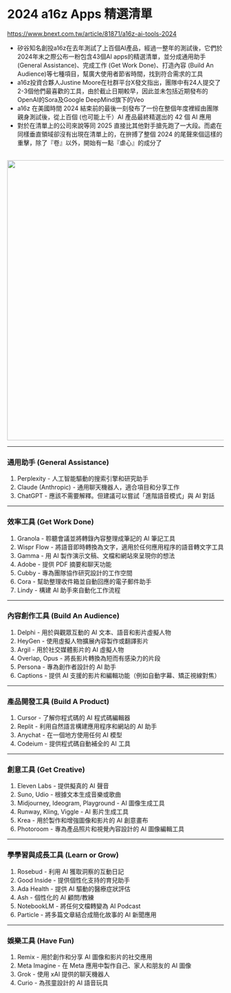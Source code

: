 # 2024 a16z Apps 精選清單

https://www.bnext.com.tw/article/81871/a16z-ai-tools-2024

* 矽谷知名創投a16z在去年測試了上百個AI產品，經過一整年的測試後，它們於2024年末之際公布一粉包含43個AI apps的精選清單，並分成通用助手 (General Assistance)、完成工作 (Get Work Done)、打造內容 (Build An Audience)等七種項目，幫廣大使用者節省時間，找到符合需求的工具
* a16z投資合夥人Justine Moore在社群平台X發文指出，團隊中有24人提交了2-3個他們最喜歡的工具，由於截止日期較早，因此並未包括近期發布的OpenAI的Sora及Google DeepMind旗下的Veo
* a16z 在美國時間 2024 結束前的最後一刻發布了一份在整個年度裡經由團隊親身測試後，從上百個 (也可能上千）AI 產品最終精選出的 42 個 AI 應用
* 對於在清單上的公司來說等同 2025 直接比其他對手搶先跑了一大段。而處在同樣垂直領域卻沒有出現在清單上的，在拚搏了整個 2024 的尾聲來個這樣的重擊，除了『卷』以外，開始有一點『虐心』的成分了

<br/>
<img src="https://github.com/user-attachments/assets/5017fa1f-0d64-4767-8cad-f301c085d2bd" width=650>
<br/>

---
### 通用助手 (General Assistance)
1. Perplexity - 人工智能驅動的搜索引擎和研究助手
2. Claude (Anthropic) - 通用聊天機器人，適合項目和分享工作
3. ChatGPT - 應該不需要解釋。但建議可以嘗試「進階語音模式」與 AI 對話

---
### 效率工具 (Get Work Done)
1. Granola - 聆聽會議並將轉錄內容整理成筆記的 AI 筆記工具
2. Wispr Flow - 將語音即時轉換為文字，適用於任何應用程序的語音轉文字工具
3. Gamma - 用 AI 製作演示文稿、文檔和網站來呈現你的想法
4. Adobe - 提供 PDF 摘要和聊天功能
5. Cubby - 專為團隊協作研究設計的工作空間
6. Cora - 幫助整理收件箱並自動回應的電子郵件助手
7. Lindy - 構建 AI 助手來自動化工作流程

---
### 內容創作工具 (Build An Audience)
1. Delphi - 用於與觀眾互動的 AI 文本、語音和影片虛擬人物
2. HeyGen - 使用虛擬人物擴展內容製作或翻譯影片
3. Argil - 用於社交媒體影片的 AI 虛擬人物
4. Overlap, Opus - 將長影片轉換為短而有感染力的片段
5. Persona - 專為創作者設計的 AI 助手
6. Captions - 提供 AI 支援的影片和編輯功能（例如自動字幕、矯正視線對焦）

---
### 產品開發工具 (Build A Product)
1. Cursor - 了解你程式碼的 AI 程式碼編輯器
2. Replit - 利用自然語言構建應用程序和網站的 AI 助手
3. Anychat - 在一個地方使用任何 AI 模型
4. Codeium - 提供程式碼自動補全的 AI 工具

---
### 創意工具 (Get Creative)
1. Eleven Labs - 提供擬真的 AI 聲音
2. Suno, Udio - 根據文本生成音樂或歌曲
3. Midjourney, Ideogram, Playground - AI 圖像生成工具
4. Runway, Kling, Viggle - AI 影片生成工具
5. Krea - 用於製作和增強圖像和影片的 AI 創意畫布
6. Photoroom - 專為產品照片和視覺內容設計的 AI 圖像編輯工具

---
### 學學習與成長工具 (Learn or Grow)
1. Rosebud - 利用 AI 獲取洞察的互動日記
2. Good Inside - 提供個性化支持的育兒助手
3. Ada Health - 提供 AI 驅動的醫療症狀評估
4. Ash - 個性化的 AI 顧問/教練
5. NotebookLM - 將任何文檔轉變為 AI Podcast
6. Particle - 將多篇文章結合成簡化故事的 AI 新聞應用

---
### 娛樂工具 (Have Fun)
1. Remix - 用於創作和分享 AI 圖像和影片的社交應用
2. Meta Imagine - 在 Meta 應用中製作自己、家人和朋友的 AI 圖像
3. Grok - 使用 xAI 提供的聊天機器人
4. Curio - 為孩童設計的 AI 語音玩具
